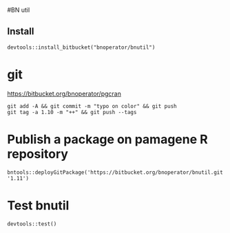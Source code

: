 #BN util

## Install

```
devtools::install_bitbucket("bnoperator/bnutil")
```
# git

https://bitbucket.org/bnoperator/pgcran

```
git add -A && git commit -m "typo on color" && git push
git tag -a 1.10 -m "++" && git push --tags
```

# Publish a package on pamagene R repository


```
bntools::deployGitPackage('https://bitbucket.org/bnoperator/bnutil.git', '1.11')
```

# Test bnutil

```
devtools::test()
```

